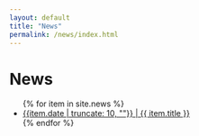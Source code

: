 ```yaml
---
layout: default
title: "News"
permalink: /news/index.html
---
```


# News

<ul>
{% for item in site.news %}
  <li><a href="{{ item.url }}">{{item.date | truncate: 10, ""}} | {{ item.title }}</a></li>
{% endfor %}
</ul>
